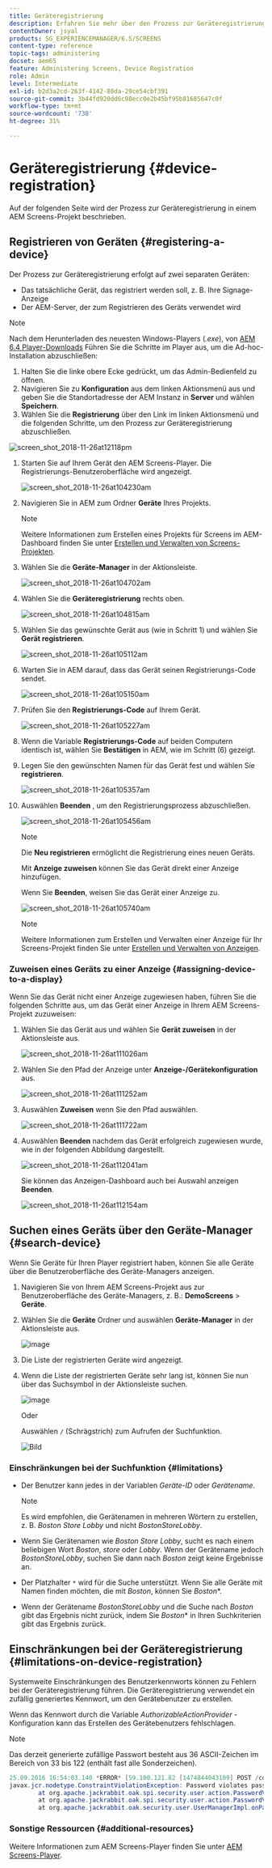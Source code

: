 ```yaml
---
title: Geräteregistrierung
description: Erfahren Sie mehr über den Prozess zur Geräteregistrierung in einem AEM Screens-Projekt.
contentOwner: jsyal
products: SG_EXPERIENCEMANAGER/6.5/SCREENS
content-type: reference
topic-tags: administering
docset: aem65
feature: Administering Screens, Device Registration
role: Admin
level: Intermediate
exl-id: b2d3a2cd-263f-4142-80da-29ce54cbf391
source-git-commit: 3b44fd920dd6c98ecc0e2b45bf95b81685647c0f
workflow-type: tm+mt
source-wordcount: '738'
ht-degree: 31%

---
```


# Geräteregistrierung {#device-registration}

Auf der folgenden Seite wird der Prozess zur Geräteregistrierung in einem AEM Screens-Projekt beschrieben.

## Registrieren von Geräten {#registering-a-device}

Der Prozess zur Geräteregistrierung erfolgt auf zwei separaten Geräten:

* Das tatsächliche Gerät, das registriert werden soll, z. B. Ihre Signage-Anzeige
* Der AEM-Server, der zum Registrieren des Geräts verwendet wird

>[!NOTE]
>
>Nach dem Herunterladen des neuesten Windows-Players (*.exe*), von [AEM 6.4 Player-Downloads](https://download.macromedia.com/screens/) Führen Sie die Schritte im Player aus, um die Ad-hoc-Installation abzuschließen:
>
>1. Halten Sie die linke obere Ecke gedrückt, um das Admin-Bedienfeld zu öffnen.
>1. Navigieren Sie zu **Konfiguration** aus dem linken Aktionsmenü aus und geben Sie die Standortadresse der AEM Instanz in **Server** und wählen **Speichern**.
>1. Wählen Sie die **Registrierung** über den Link im linken Aktionsmenü und die folgenden Schritte, um den Prozess zur Geräteregistrierung abzuschließen.
>

![screen_shot_2018-11-26at12118pm](assets/screen_shot_2018-11-26at12118pm.png)

1. Starten Sie auf Ihrem Gerät den AEM Screens-Player. Die Registrierungs-Benutzeroberfläche wird angezeigt.

   ![screen_shot_2018-11-26at104230am](assets/screen_shot_2018-11-26at104230am.png)

1. Navigieren Sie in AEM zum Ordner **Geräte** Ihres Projekts.

   >[!NOTE]
   >
   >Weitere Informationen zum Erstellen eines Projekts für Screens im AEM-Dashboard finden Sie unter [Erstellen und Verwalten von Screens-Projekten](creating-a-screens-project.md).

1. Wählen Sie die **Geräte-Manager** in der Aktionsleiste.

   ![screen_shot_2018-11-26at104702am](assets/screen_shot_2018-11-26at104702am.png)

1. Wählen Sie die **Geräteregistrierung** rechts oben.

   ![screen_shot_2018-11-26at104815am](assets/screen_shot_2018-11-26at104815am.png)

1. Wählen Sie das gewünschte Gerät aus (wie in Schritt 1) und wählen Sie **Gerät registrieren**.

   ![screen_shot_2018-11-26at105112am](assets/screen_shot_2018-11-26at105112am.png)

1. Warten Sie in AEM darauf, dass das Gerät seinen Registrierungs-Code sendet.

   ![screen_shot_2018-11-26at105150am](assets/screen_shot_2018-11-26at105150am.png)

1. Prüfen Sie den **Registrierungs-Code** auf Ihrem Gerät.

   ![screen_shot_2018-11-26at105227am](assets/screen_shot_2018-11-26at105227am.png)

1. Wenn die Variable **Registrierungs-Code** auf beiden Computern identisch ist, wählen Sie **Bestätigen** in AEM, wie im Schritt (6) gezeigt.
1. Legen Sie den gewünschten Namen für das Gerät fest und wählen Sie **registrieren**.

   ![screen_shot_2018-11-26at105357am](assets/screen_shot_2018-11-26at105357am.png)

1. Auswählen **Beenden** , um den Registrierungsprozess abzuschließen.

   ![screen_shot_2018-11-26at105456am](assets/screen_shot_2018-11-26at105456am.png)

   >[!NOTE]
   >
   >Die **Neu registrieren** ermöglicht die Registrierung eines neuen Geräts.
   >
   >Mit **Anzeige zuweisen** können Sie das Gerät direkt einer Anzeige hinzufügen.

   Wenn Sie **Beenden**, weisen Sie das Gerät einer Anzeige zu.

   ![screen_shot_2018-11-26at105740am](assets/screen_shot_2018-11-26at105740am.png)

   >[!NOTE]
   >
   >Weitere Informationen zum Erstellen und Verwalten einer Anzeige für Ihr Screens-Projekt finden Sie unter [Erstellen und Verwalten von Anzeigen](managing-displays.md).

### Zuweisen eines Geräts zu einer Anzeige {#assigning-device-to-a-display}

Wenn Sie das Gerät nicht einer Anzeige zugewiesen haben, führen Sie die folgenden Schritte aus, um das Gerät einer Anzeige in Ihrem AEM Screens-Projekt zuzuweisen:

1. Wählen Sie das Gerät aus und wählen Sie **Gerät zuweisen** in der Aktionsleiste aus.

   ![screen_shot_2018-11-26at111026am](assets/screen_shot_2018-11-26at111026am.png)

1. Wählen Sie den Pfad der Anzeige unter **Anzeige-/Gerätekonfiguration** aus.

   ![screen_shot_2018-11-26at111252am](assets/screen_shot_2018-11-26at111252am.png)

1. Auswählen **Zuweisen** wenn Sie den Pfad auswählen.

   ![screen_shot_2018-11-26at111722am](assets/screen_shot_2018-11-26at111722am.png)

1. Auswählen **Beenden** nachdem das Gerät erfolgreich zugewiesen wurde, wie in der folgenden Abbildung dargestellt.

   ![screen_shot_2018-11-26at112041am](assets/screen_shot_2018-11-26at112041am.png)

   Sie können das Anzeigen-Dashboard auch bei Auswahl anzeigen **Beenden**.

   ![screen_shot_2018-11-26at112154am](assets/screen_shot_2018-11-26at112154am.png)

## Suchen eines Geräts über den Geräte-Manager {#search-device}

Wenn Sie Geräte für Ihren Player registriert haben, können Sie alle Geräte über die Benutzeroberfläche des Geräte-Managers anzeigen.

1. Navigieren Sie von Ihrem AEM Screens-Projekt aus zur Benutzeroberfläche des Geräte-Managers, z. B.: **DemoScreens** > **Geräte**.

1. Wählen Sie die **Geräte** Ordner und auswählen **Geräte-Manager** in der Aktionsleiste aus.

   ![image](/help/user-guide/assets/device-manager/device-manager-1.png)

1. Die Liste der registrierten Geräte wird angezeigt.

1. Wenn die Liste der registrierten Geräte sehr lang ist, können Sie nun über das Suchsymbol in der Aktionsleiste suchen.

   ![image](/help/user-guide/assets/device-manager/device-manager-2.png)

   Oder

   Auswählen `/` (Schrägstrich) zum Aufrufen der Suchfunktion.

   ![Bild](/help/user-guide/assets/device-manager/device-manager-3.png)


### Einschränkungen bei der Suchfunktion {#limitations}

* Der Benutzer kann jedes in der Variablen *Geräte-ID* oder *Gerätename*.

  >[!NOTE]
  >Es wird empfohlen, die Gerätenamen in mehreren Wörtern zu erstellen, z. B. *Boston Store Lobby* und nicht *BostonStoreLobby*.

* Wenn Sie Gerätenamen wie *Boston Store Lobby*, sucht es nach einem beliebigen Wort *Boston*, *store* oder *Lobby*. Wenn der Gerätename jedoch *BostonStoreLobby*, suchen Sie dann nach *Boston* zeigt keine Ergebnisse an.

* Der Platzhalter `*` wird für die Suche unterstützt. Wenn Sie alle Geräte mit Namen finden möchten, die mit *Boston*, können Sie *Boston**.

* Wenn der Gerätename *BostonStoreLobby* und die Suche nach *Boston* gibt das Ergebnis nicht zurück, indem Sie *Boston** in Ihren Suchkriterien gibt das Ergebnis zurück.

## Einschränkungen bei der Geräteregistrierung {#limitations-on-device-registration}

Systemweite Einschränkungen des Benutzerkennworts können zu Fehlern bei der Geräteregistrierung führen. Die Geräteregistrierung verwendet ein zufällig generiertes Kennwort, um den Gerätebenutzer zu erstellen.

Wenn das Kennwort durch die Variable *AuthorizableActionProvider* -Konfiguration kann das Erstellen des Gerätebenutzers fehlschlagen.

>[!NOTE]
>
>Das derzeit generierte zufällige Passwort besteht aus 36 ASCII-Zeichen im Bereich von 33 bis 122 (enthält fast alle Sonderzeichen).

```java
25.09.2016 16:54:03.140 *ERROR* [59.100.121.82 [1474844043109] POST /content/screens/svc/registration HTTP/1.1] com.adobe.cq.screens.device.registration.impl.RegistrationServlet Error during device registration
javax.jcr.nodetype.ConstraintViolationException: Password violates password constraint (^(?=.*\d).{7,9}$).
        at org.apache.jackrabbit.oak.spi.security.user.action.PasswordValidationAction.validatePassword(PasswordValidationAction.java:105)
        at org.apache.jackrabbit.oak.spi.security.user.action.PasswordValidationAction.onPasswordChange(PasswordValidationAction.java:76)
        at org.apache.jackrabbit.oak.security.user.UserManagerImpl.onPasswordChange(UserManagerImpl.java:308)
```

### Sonstige Ressourcen {#additional-resources}

Weitere Informationen zum AEM Screens-Player finden Sie unter [AEM Screens-Player](working-with-screens-player.md).
